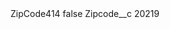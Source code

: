 <?xml version="1.0" encoding="UTF-8"?>
<CustomMetadata xmlns="http://soap.sforce.com/2006/04/metadata" xmlns:xsi="http://www.w3.org/2001/XMLSchema-instance" xmlns:xsd="http://www.w3.org/2001/XMLSchema">
    <label>ZipCode414</label>
    <protected>false</protected>
    <values>
        <field>Zipcode__c</field>
        <value xsi:type="xsd:string">20219</value>
    </values>
</CustomMetadata>
